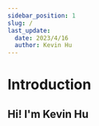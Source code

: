 ```yaml
---
sidebar_position: 1
slug: /
last_update:
  date: 2023/4/16
  author: Kevin Hu
---
```


# Introduction

## Hi! I'm Kevin Hu
